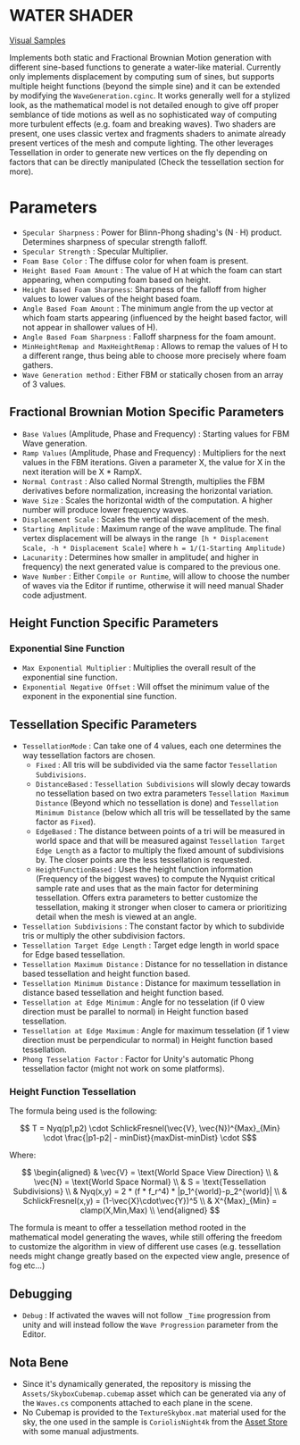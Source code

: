 # WATER SHADER #

[Visual Samples](./Assets/Visual%20Samples)

Implements both static and Fractional Brownian Motion generation with different sine-based functions to generate a water-like material. 
Currently only implements displacement by computing sum of sines, but supports multiple height functions (beyond the simple sine) and it can be extended by modifying the `WaveGeneration.cginc`.
It works generally well for a stylized look, as the mathematical model is not detailed enough to give off proper semblance of tide motions as well as no sophisticated way of computing more turbulent effects (e.g. foam and breaking waves).
Two shaders are present, one uses classic vertex and fragments shaders to animate already present vertices of the mesh and compute lighting. The other leverages Tessellation in order to generate new vertices on the fly depending on factors that can be directly manipulated (Check the tessellation section for more).

# Parameters #
 - `Specular Sharpness` : Power for Blinn-Phong shading's (N · H) product. Determines sharpness of specular strength falloff.
 - `Specular Strength` : Specular Multiplier.
 - `Foam Base Color` : The diffuse color for when foam is present. 
 - `Height Based Foam Amount` : The value of H at which the foam can start appearing, when computing foam based on height.
 - `Height Based Foam Sharpness`: Sharpness of the falloff from higher values to lower values of the height based foam.
 - `Angle Based Foam Amount` : The minimum angle from the up vector at which foam starts appearing (influenced by the height based factor, will not appear in shallower values of H). 
 - `Angle Based Foam Sharpness` : Falloff sharpness for the foam amount. 
 - `MinHeightRemap and MaxHeightRemap` : Allows to remap the values of H to a different range, thus being able to choose more precisely where foam gathers. 
 - `Wave Generation method` : Either FBM or statically chosen from an array of 3 values.
 ## Fractional Brownian Motion Specific Parameters ##
 - `Base Values` (Amplitude, Phase and Frequency) : Starting values for FBM Wave generation. 
 - `Ramp Values` (Amplitude, Phase and Frequency) : Multipliers for the next values in the FBM iterations. Given a parameter X, the value for X in the next iteration will be X * RampX.
 - `Normal Contrast` : Also called Normal Strength, multiplies the FBM derivatives before normalization, increasing the horizontal variation. 
 - `Wave Size` : Scales the horizontal width of the computation. A higher number will produce lower frequency waves.
 - `Displacement Scale` : Scales the vertical displacement of the mesh.
 - `Starting Amplitude` : Maximum range of the wave amplitude. The final vertex displacement will be always in the range` [h * Displacement Scale, -h * Displacement Scale]` where `h = 1/(1-Starting Amplitude)`
 - `Lacunarity` : Determines how smaller in amplitude( and higher in frequency) the next generated value is compared to the previous one.
 - `Wave Number` : Either `Compile or Runtime`, will allow to choose the number of waves via the Editor if runtime, otherwise it will need manual Shader code adjustment.
 ## Height Function Specific Parameters ##
 ### Exponential Sine Function ###
 - `Max Exponential Multiplier` : Multiplies the overall result of the exponential sine function.
 - `Exponential Negative Offset` : Will offset the minimum value of the exponent in the exponential sine function. 
 
 ## Tessellation Specific Parameters ##
 - `TessellationMode` : Can take one of 4 values, each one determines the way tessellation factors are chosen.
    - `Fixed` : All tris will be subdivided via the same factor `Tessellation Subdivisions`. 
    - `DistanceBased` : `Tessellation Subdivisions` will slowly decay towards no tessellation based on two extra parameters `Tessellation Maximum Distance` (Beyond which no tessellation is done) and `Tessellation Minimum Distance` (below which all tris will be tessellated by the same factor as `Fixed`).
    - `EdgeBased` : The distance between points of a tri will be measured in world space and that will be measured against `Tessellation Target Edge Length` as a factor to multiply the fixed amount of subdivisions by. The closer points are the less tessellation is requested.
    - `HeightFunctionBased` : Uses the height function information (Frequency of the biggest waves) to compute the Nyquist critical sample rate and uses that as the main factor for determining tessellation. Offers extra parameters to better customize the tessellation, making it stronger when closer to camera or prioritizing detail when the mesh is viewed at an angle. 
 - `Tessellation Subdivisions` : The constant factor by which to subdivide tris or multiply the other subdivision factors.
 - `Tessellation Target Edge Length` : Target edge length in world space for Edge based tessellation.
 - `Tessellation Maximum Distance` : Distance for no tessellation in distance based tessellation and height function based.
 - `Tessellation Minimum Distance` : Distance for maximum tessellation in distance based tessellation and height function based. 
 - `Tessellation at Edge Minimum` : Angle for no tesselation (if 0 view direction must be parallel to normal) in Height function based tessellation.
 - `Tessellation at Edge Maximum` : Angle for maximum tesselation (if 1 view direction must be perpendicular to normal) in Height function based tessellation.
 - `Phong Tesselation Factor` : Factor for Unity's automatic Phong tessellation factor (might not work on some platforms).

 ### Height Function Tessellation ###
 The formula being used is the following:

 $$ T = Nyq(p1,p2) \cdot SchlickFresnel(\vec{V}, \vec{N})^{Max}_{Min} \cdot \frac{|p1-p2| - minDist}{maxDist-minDist} \cdot S$$

 Where:
 
 $$ \begin{aligned}
& \vec{V} = \text{World Space View Direction} \\ 
& \vec{N} = \text{World Space Normal} \\ 
& S = \text{Tessellation Subdivisions} \\
& Nyq(x,y) = 2 * (f * f_r^4) * |p_1^{world}-p_2^{world}| \\
& SchlickFresnel(x,y) = (1-\vec{X}\cdot\vec{Y})^5 \\
& X^{Max}_{Min} = clamp(X,Min,Max) \\
\end{aligned} $$

The formula is meant to offer a tessellation method rooted in the mathematical model generating the waves, while still offering the freedom to customize the algorithm in view of different use cases (e.g. tessellation needs might change greatly based on the expected view angle, presence of fog etc...)

 ## Debugging ##
 - `Debug` : If activated the waves will not follow `_Time` progression from unity and will instead follow the `Wave Progression` parameter from the Editor.

## Nota Bene ##
 - Since it's dynamically generated, the repository is missing the `Assets/SkyboxCubemap.cubemap` asset which can be generated via any of the `Waves.cs` components attached to each plane in the scene.
 - No Cubemap is provided to the `TextureSkybox.mat` material used for the sky, the one used in the sample is `CoriolisNight4k` from the [Asset Store](https://assetstore.unity.com/packages/2d/textures-materials/sky/skybox-series-free-103633#content) with some manual adjustments. 
